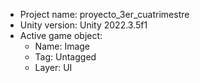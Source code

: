 <!-- UNITY CODE ASSIST INSTRUCTIONS START -->
- Project name: proyecto_3er_cuatrimestre
- Unity version: Unity 2022.3.5f1
- Active game object:
  - Name: Image
  - Tag: Untagged
  - Layer: UI
<!-- UNITY CODE ASSIST INSTRUCTIONS END -->